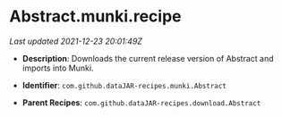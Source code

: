 # Abstract.munki.recipe

_Last updated 2021-12-23 20:01:49Z_

- **Description**: Downloads the current release version of Abstract and imports into Munki.

- **Identifier**: `com.github.dataJAR-recipes.munki.Abstract`

- **Parent Recipes**: `com.github.dataJAR-recipes.download.Abstract`
